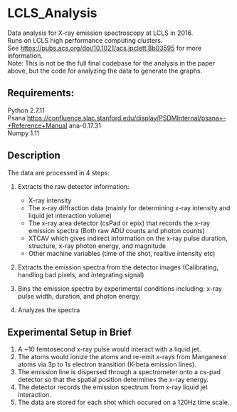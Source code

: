 # LCLS_Analysis
Data analysis for X-ray emission spectroscopy at LCLS in 2016.  
Runs on LCLS high performance computing clusters.  
See https://pubs.acs.org/doi/10.1021/acs.jpclett.8b03595 for more information.  
Note: This is not be the full final codebase for the analysis in the paper above, but the code for analyzing the data to generate the graphs.  
  
## Requirements:
Python 2.7.11  
Psana https://confluence.slac.stanford.edu/display/PSDMInternal/psana+-+Reference+Manual ana-0.17.31  
Numpy 1.11  

## Description  
The data are processed in 4 steps:  
1. Extracts the raw detector information:
   - X-ray intensity  
   - The x-ray diffraction data (mainly for determining x-ray intensity and liquid jet interaction volume)  
   - The x-ray area detector (csPad or epix) that records the x-ray emission spectra (Both raw ADU counts and photon counts) 
   - XTCAV which gives indirect information on the x-ray pulse duration, structure, x-ray photon energy, and magnitude  
   - Other machine variables (time of the shot, realtive intensity etc)  
    
2. Extracts the emission spectra from the detector images (Calibrating, handling bad pixels, and integrating signal)

3. Bins the emission spectra by experimental conditions including: x-ray pulse width, duration, and photon energy.

4. Analyzes the spectra

## Experimental Setup in Brief
1. A ~10 femtosecond x-ray pulse would interact with a liquid jet.  
2. The atoms would ionize the atoms and re-emit x-rays from Manganese atoms via 3p to 1s electron transition (K-beta emission lines).  
3. The emission line is dispersed through a spectrometer onto a cs-pad detector so that the spatial position determines the x-ray energy.  
4. The detector records the emission spectrum from x-ray liquid jet interaction.   
5. The data are stored for each shot which occured on a 120Hz time scale.  

